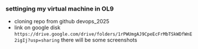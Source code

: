 ### settinging my virtual machine in OL9
- cloning repo from github devops_2025
- link on google disk ```https://drive.google.com/drive/folders/1rPWUmgAJ9CpeEcFrMbTSkWDfWnE2igIj?usp=sharing``` there will be some screenshots
